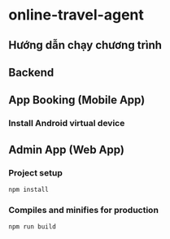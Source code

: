 # online-travel-agent
## Hướng dẫn chạy chương trình

## Backend

## App Booking (Mobile App)
### Install Android virtual device

## Admin App (Web App)
### Project setup
```
npm install
```

### Compiles and minifies for production
```
npm run build
```
